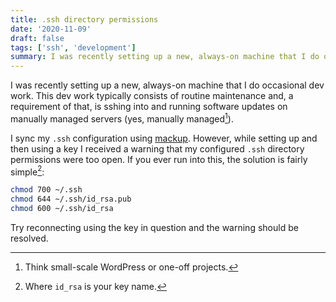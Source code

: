 ```yaml
---
title: .ssh directory permissions
date: '2020-11-09'
draft: false
tags: ['ssh', 'development']
summary: I was recently setting up a new, always-on machine that I do occasional dev work. This dev work typically consists of routine maintenance and, a requirement of that, is sshing into and running software updates on manually managed servers (yes, manually managed).
---
```


I was recently setting up a new, always-on machine that I do occasional dev work. This dev work typically consists of routine maintenance and, a requirement of that, is sshing into and running software updates on manually managed servers (yes, manually managed[^1]).

I sync my `.ssh` configuration using [mackup](https://github.com/lra/mackup). However, while setting up and then using a key I received a warning that my configured `.ssh` directory permissions were too open. If you ever run into this, the solution is fairly simple[^2]:

```bash
chmod 700 ~/.ssh
chmod 644 ~/.ssh/id_rsa.pub
chmod 600 ~/.ssh/id_rsa
```

Try reconnecting using the key in question and the warning should be resolved.

[^1]: Think small-scale WordPress or one-off projects.
[^2]: Where `id_rsa` is your key name.
